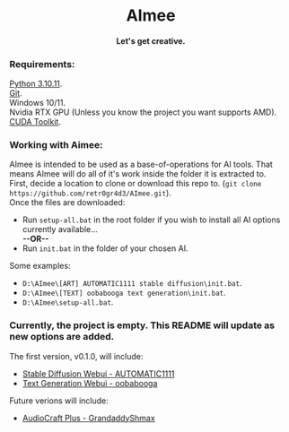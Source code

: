 <div align="center">
  <h1>AImee</h1>
  <h4>Let's get creative.</h4>
</div>

### Requirements:
[Python 3.10.11](https://www.python.org/downloads/release/python-31011/ "3.10.11 release download page").\
[Git](https://git-scm.com/downloads "Git download").\
Windows 10/11.\
Nvidia RTX GPU (Unless you know the project you want supports AMD).\
[CUDA Toolkit](https://developer.nvidia.com/cuda-toolkit "CUDA toolkit download").

### Working with Aimee:
AImee is intended to be used as a base-of-operations for AI tools. That means AImee will do all of it's work inside the folder it is extracted to.\
First, decide a location to clone or download this repo to. (`git clone https://github.com/retr0gr4d3/AImee.git`).\
Once the files are downloaded:
- Run `setup-all.bat` in the root folder if you wish to install all AI options currently available...\
  <b>--OR--</b>
- Run `init.bat` in the folder of your chosen AI.

Some examples:
- `D:\AImee\[ART] AUTOMATIC1111 stable diffusion\init.bat`.
- `D:\AImee\[TEXT] oobabooga text generation\init.bat`.
- `D:\AImee\setup-all.bat`.

### Currently, the project is empty. This README will update as new options are added.
The first version, v0.1.0, will include:
- [Stable Diffusion Webui - AUTOMATIC1111](https://github.com/AUTOMATIC1111/stable-diffusion-webui)
- [Text Generation Webui - oobabooga](https://github.com/oobabooga/text-generation-webui)

Future verions will include:
- [AudioCraft Plus - GrandaddyShmax](https://github.com/GrandaddyShmax/audiocraft_plus)
